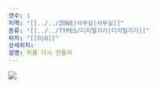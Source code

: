 ```yaml
---
갯수: 1
지역: "[[../../ZONE/사무실|사무실]]"
종류: "[[../../TYPES/디지털기기|디지털기기]]"
위치: "[[O|O]]"
상세위치: 
설명: 이름 다시 만들자
---
```

![](http://192.168.50.22/devices/240608_IMG_0221.jpg)